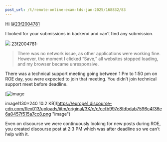 ```yaml
---
post_url: /t/remote-online-exam-tds-jan-2025/168832/83
---
```

Hi [@23f2004781](/u/23f2004781)

I looked for your submissions in backend and can’t find any submission.

![](https://dub1.discourse-cdn.com/flex013/user_avatar/discourse.onlinedegree.iitm.ac.in/23f2004781/48/66808_2.png) 23f2004781:

> There was no network issue, as other applications were working fine. However, the moment I clicked “Save,” all websites stopped loading, and my browser became unresponsive.

There was a technical support meeting going between 1 Pm to 1:50 pm on ROE day, you were expected to join that meeting. You didn’t join technical support meet before deadline.

[![image](https://europe1.discourse-cdn.com/flex013/uploads/iitm/original/3X/c/c/ccfb997e8fdbdab7596c4f36e6a0457f515a7cc8.png)

image1130×240 10.2 KB](https://europe1.discourse-cdn.com/flex013/uploads/iitm/original/3X/c/c/ccfb997e8fdbdab7596c4f36e6a0457f515a7cc8.png "image")

Even on discourse we were continuously looking for new posts during ROE, you created discourse post at 2:3 PM which was after deadline so we can’t help with it.
